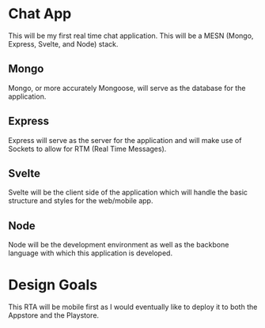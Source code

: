 # Chat App

This will be my first real time chat application. This will be a MESN (Mongo, Express, Svelte, and Node) stack.

## Mongo

Mongo, or more accurately Mongoose, will serve as the database for the application.

## Express

Express will serve as the server for the application and will make use of Sockets to allow for RTM (Real Time Messages).

## Svelte

Svelte will be the client side of the application which will handle the basic structure and styles for the web/mobile app.

## Node

Node will be the development environment as well as the backbone language with which this application is developed.

# Design Goals

This RTA will be mobile first as I would eventually like to deploy it to both the Appstore and the Playstore.
